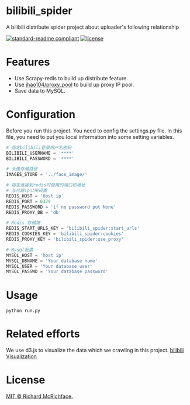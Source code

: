 # bilibili_spider
A bilibili distribute spider project about uploader's following relationship

[![standard-readme compliant](https://img.shields.io/badge/readme%20style-standard-brightgreen.svg?style=flat-square)](https://github.com/RichardLitt/standard-readme)
[![license](https://img.shields.io/github/license/:user/:repo.svg)](LICENSE)

# Features
 - Use Scrapy-redis to build up distribute feature.
 - Use [jhao104/proxy_pool]("https://github.com/jhao104/proxy_pool") to build up proxy IP pool.
 - Save data to MySQL.

# Configuration
Before you run this project. You need to config the settings.py file.
In this file, you need to put you local information into some setting variables.  
```python
# 指定bilibili登录用户名密码
BILIBILI_USERNAME = '****'
BILIBILI_PASSWORD = '****'

# 头像存储路径
IMAGES_STORE = '../face_image/'

# 指定连接到redis时使用的端口和地址
# 与代理ip公用设置
REDIS_HOST = 'Host ip'
REDIS_PORT = 6379
REDIS_PASSWORD = 'if no password put None'
REDIS_PROXY_DB = 'db'

# Redis 存储键 
REDIS_START_URLS_KEY = 'bilibili_spider:start_urls'
REDIS_COOKIES_KEY = 'bilibili_spider:cookies'
REDIS_PROXY_KEY = 'bilibili_spider:use_proxy'

# Mysql配置
MYSQL_HOST = 'host ip'
MYSQL_DBNAME = 'Your database name'
MYSQL_USER = 'Your database user'
MYSQL_PASSWD = 'Your database password'
```
# Usage
```shell script
python run.py
```

# Related efforts

We use d3.js to visualize the data which we crawling in this project.
[bilibili Visualization]("default")
# License

[MIT © Richard McRichface.](../LICENSE)
